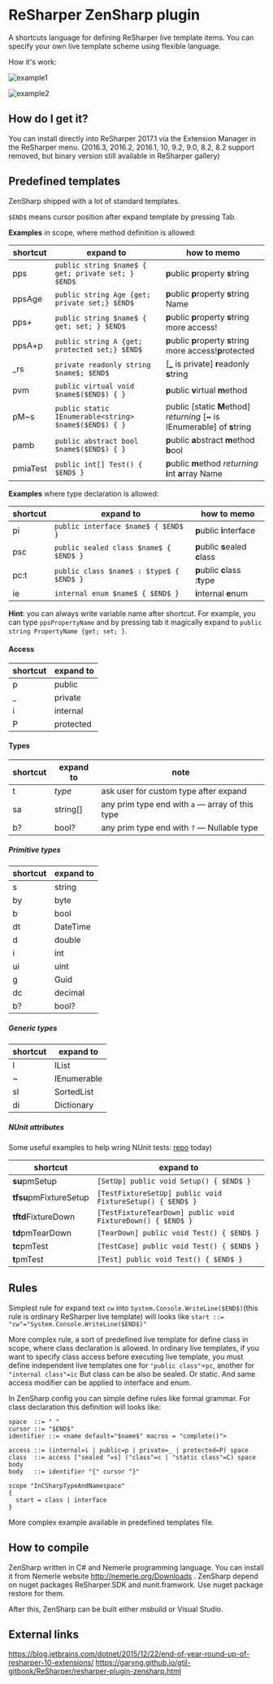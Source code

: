ReSharper ZenSharp plugin
==============

A shortcuts language for defining ReSharper live template items. You can
specify your own live template scheme using flexible language.

How it's work:

![example1](https://raw.githubusercontent.com/ulex/ZenSharp/master/doc/screen1.gif)

![example2](https://raw.githubusercontent.com/ulex/ZenSharp/master/doc/screen2.gif)

How do I get it?
---
You can install directly into ReSharper 2017.1 via the Extension Manager in the
ReSharper menu. (2016.3, 2016.2, 2016.1, 10, 9.2, 9.0, 8.2, 8.2 support removed, but binary version still available in ReSharper gallery)

Predefined templates
---
ZenSharp shipped with a lot of standard templates.

`$END$` means cursor position after expand template by pressing Tab.

**Examples** in scope, where method definition is allowed:

<!-- btw: «how to memo» really non readable markdown, sorry :) -->
| shortcut | expand to                                              | how to memo                                                                 |
|----------|--------------------------------------------------------|-----------------------------------------------------------------------------|
| pps      | `public string $name$ { get; private set; } $END$`     | **p**ublic **p**roperty **s**tring                                          |
| ppsAge   | `public string Age {get; private set;} $END$`          | **p**ublic **p**roperty **s**tring Name                                     |
| pps+     | `public string $name$ { get; set; } $END$`             | **p**ublic **p**roperty **s**tring more access!                             |
| ppsA+p   | `public string A {get; protected set;} $END$`          | **p**ublic **p**roperty **s**tring more access!**p**rotected                |
| \_rs     | `private readonly string $name$; $END$ `               | [**_** is private] **r**eadonly **s**tring                                  |
| pvm      | `public virtual void $name$($END$) { } `               | **p**ublic **v**irtual **m**ethod                                           |
| pM\~s     | `public static IEnumerable<string> $name$($END$) { } ` | public [static **M**ethod] _returning_ [**\~** is IEnumerable] of **s**tring |
| pamb     | `public abstract bool $name$($END$) { } `              | **p**ublic **a**bstract **m**ethod **b**ool                                 |
| pmiaTest | `public int[] Test() { $END$ }`                        | **p**ublic **m**ethod _returning_ **i**nt **a**rray Name                    |



**Examples** where type declaration is allowed:

| shortcut | expand to                                | how to memo                     |
|----------|------------------------------------------|---------------------------------|
| pi       | `public interface $name$ { $END$ }`      | **p**ublic **i**nterface        |
| psc      | `public sealed class $name$ { $END$ }`   | **p**ublic **s**ealed **c**lass |
| pc:t     | `public class $name$ : $type$ { $END$ }` | **p**ublic  **c**lass **:t**ype |
| ie       | `internal enum $name$ { $END$ }`         | **i**nternal **e**num           |

**Hint**: you can always write variable name after shortcut. For example, you can type `ppsPropertyName` and
by pressing tab it magically expand to `public string PropertyName {get; set; }`.


#### Access
| shortcut | expand to |
|----------|-----------|
| p        | public    |
| _        | private   |
| i        | internal  |
| P        | protected |


#### Types
| shortcut | expand to | note                                            |
|----------|-----------|-------------------------------------------------|
| t        | $type$    | ask user for custom type after expand           |
| sa       | string[]  | any prim type end with `a` — array of this type |
| b?       | bool?     | any prim type end with `?` — Nullable type      |


##### Primitive types
| shortcut | expand to |
|----------|-----------|
| s        | string    |
| by       | byte      |
| b        | bool      |
| dt       | DateTime  |
| d        | double    |
| i        | int       |
| ui       | uint      |
| g        | Guid      |
| dc       | decimal   |
| b?       | bool?     |


##### Generic types
| shortcut | expand to       |
|----------|-----------------|
| l        | IList<T1>       |
| ~        | IEnumerable<T1> |
| sl       | SortedList<T1>  |
| di       | Dictionary<T1>  |

##### NUnit attributes #####
Some useful examples to help wring NUnit tests:
[repo](https://github.com/ulex/ZenSharp/blob/master/ZenSharp.Integration/Templates.ltg) today)


| shortcut               | expand to                                                   |
|------------------------|-------------------------------------------------------------|
| **su**pmSetup          | `[SetUp] public void Setup() { $END$ }`                     |
| **tfsu**pmFixtureSetup | `[TestFixtureSetUp] public void FixtureSetup() { $END$ }`   |
| **tftd**FixtureDown    | `[TestFixtureTearDown] public void FixtureDown() { $END$ }` |
| **td**pmTearDown       | `[TearDown] public void Test() { $END$ }`                   |
| **tc**pmTest           | `[TestCase] public void Test() { $END$ }`                   |
| **t**pmTest            | `[Test] public void Test() { $END$ }`                       |

Rules
---
Simplest rule for expand text `cw` into `System.Console.WriteLine($END$)`(this
rule is ordinary ReSharper live template) will looks like `start ::=
"cw"="System.Console.WriteLine($END$)"`

More complex rule, a sort of predefined live template for define class in scope,
where class declaration is allowed. In ordinary live templates, if you want to
specify class access before executing live template, you must define
independent live templates one for `"public class"`=`pc`, another for `"internal class"=ic`
But class can be also be sealed. Or static. And same access modifier can be
applied to interface and enum.

In ZenSharp config you can simple define rules like formal grammar.
For class declaration this definition will looks like:

    space  ::= " "
    cursor ::= "$END$"
    identifier ::= <name default="$name$" macros = "complete()">

    access ::= (internal=i | public=p | private=_ | protected=P) space
    class  ::= access ["sealed "=s] ("class"=c | "static class"=C) space body
    body   ::= identifier "{" cursor "}"

    scope "InCSharpTypeAndNamespace"
    {
      start = class | interface
    }

More complex example available in predefined templates file.

How to compile
---
ZenSharp written in C# and Nemerle programming language. You can install it from Nemerle website http://nemerle.org/Downloads .
ZenSharp depend on nuget packages ReSharper.SDK and nunit.framwork. Use nuget package restore for them.

After this, ZenSharp can be built either msbuild or Visual Studio.

External links
---
https://blog.jetbrains.com/dotnet/2015/12/22/end-of-year-round-up-of-resharper-10-extensions/
https://garyng.github.io/gtil-gitbook/ReSharper/resharper-plugin-zensharp.html


<!--
vim:tw=140:spell:
-->

